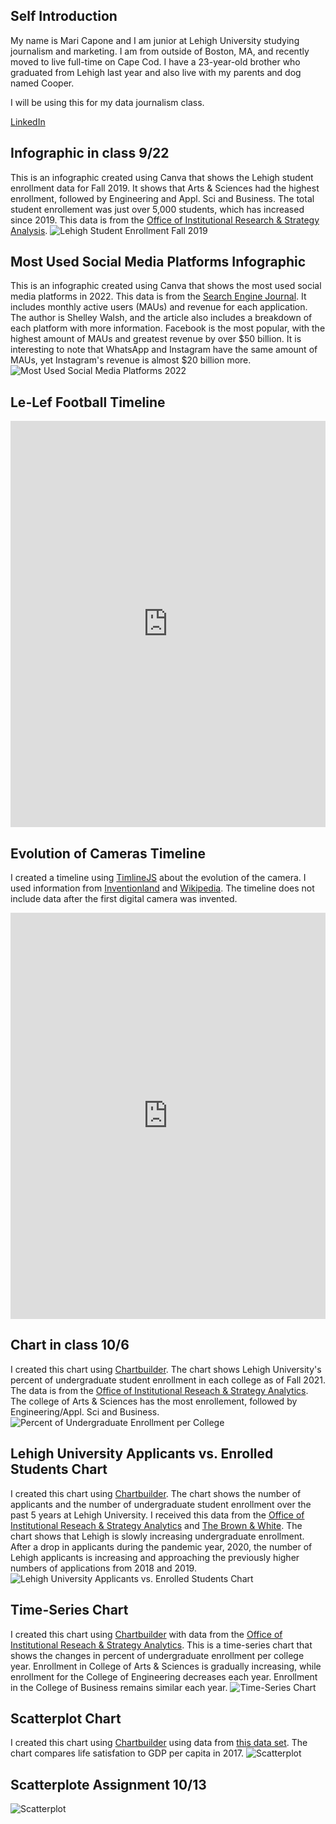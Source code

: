 
## Self Introduction
My name is Mari Capone and I am junior at Lehigh University studying journalism and marketing. I am from outside of Boston, MA, and recently moved to live full-time on Cape Cod. I have a 23-year-old brother who graduated from Lehigh last year and also live with my parents and dog named Cooper. 

I will be using this for my data journalism class.

[LinkedIn](https://www.linkedin.com/in/mari-capone-6232b1207/)

## Infographic in class 9/22
This is an infographic created using Canva that shows the Lehigh student enrollment data for Fall 2019. It shows that Arts & Sciences had the highest enrollment, followed by Engineering and Appl. Sci and Business. The total student enrollement was just over 5,000 students, which has increased since 2019. This data is from the [Office of Institutional Research & Strategy Analysis](https://oirsa.lehigh.edu/sites/oirsa.lehigh.edu/files/LUprofile_2019.pdf).
![Lehigh Student Enrollment Fall 2019](https://raw.githubusercontent.com/CaponeMari/DataVisualization/b5717f54d37dd55bdb329fc3255d7478b868aaa1/Lehigh%20University%20Undergraduate%20Student%20Enrollment.png)

## Most Used Social Media Platforms Infographic
This is an infographic created using Canva that shows the most used social media platforms in 2022. This data is from the [Search Engine Journal](https://www.searchenginejournal.com/social-media/biggest-social-media-sites/#close). It includes monthly active users (MAUs) and revenue for each application. The author is Shelley Walsh, and the article also includes a breakdown of each platform with more information. Facebook is the most popular, with the highest amount of MAUs and greatest revenue by over $50 billion. It is interesting to note that WhatsApp and Instagram have the same amount of MAUs, yet Instagram's revenue is almost $20 billion more.
![Most Used Social Media Platforms 2022](https://github.com/CaponeMari/DataVisualization/blob/main/Most%20Used%20Social%20Media%20Platforms%202022.png?raw=true)

## Le-Lef Football Timeline
<iframe src='https://cdn.knightlab.com/libs/timeline3/latest/embed/index.html?source=1RyGXQ4sYBD3KNeOb5-n64cV4-vpe6tOMg-YLXhWTqFU&font=Default&lang=en&initial_zoom=2&height=650' width='100%' height='650' webkitallowfullscreen mozallowfullscreen allowfullscreen frameborder='0'></iframe>

## Evolution of Cameras Timeline
I created a timeline using [TimlineJS](https://timeline.knightlab.com/index.html#make) about the evolution of the camera. I used information from [Inventionland](https://inventionland.com/blog/the-evolution-of-cameras/) and [Wikipedia](https://en.wikipedia.org/wiki/History_of_the_camera). The timeline does not include data after the first digital camera was invented.

<iframe src='https://cdn.knightlab.com/libs/timeline3/latest/embed/index.html?source=1cE3t6fzYesDOn_ezanpRmdtF-VnkQnps5t57gDaq6fs&font=Default&lang=en&initial_zoom=2&height=650' width='100%' height='650' webkitallowfullscreen mozallowfullscreen allowfullscreen frameborder='0'></iframe>

## Chart in class 10/6
I created this chart using [Chartbuilder](https://quartz.github.io/Chartbuilder/). The chart shows Lehigh University's percent of undergraduate student enrollment in each college as of Fall 2021. The data is from the [Office of Institutional Reseach & Strategy Analytics](https://oirsa.lehigh.edu/sites/oirsa.lehigh.edu/files/LUprofile_2021.pdf). The college of Arts & Sciences has the most enrollement, followed by Engineering/Appl. Sci and Business.
![Percent of Undergraduate Enrollment per College](https://github.com/CaponeMari/DataVisualization/blob/main/Percent_of_Undergraduate_Enrollment_per_College_at_Lehigh_University_Percent_of_Undergraduate_Enrollment_chartbuilder%20(2).png?raw=true)

## Lehigh University Applicants vs. Enrolled Students Chart
I created this chart using [Chartbuilder](https://quartz.github.io/Chartbuilder/). The chart shows the number of applicants and the number of undergraduate student enrollment over the past 5 years at Lehigh University. I received this data from the [Office of Institutional Reseach & Strategy Analytics](https://oirsa.lehigh.edu/university-profile) and [The Brown & White](https://thebrownandwhite.com/2022/04/10/acceptance-rate-decreases-for-class-of-2026/). The chart shows that Lehigh is slowly increasing undergraduate enrollment. After a drop in applicants during the pandemic year, 2020, the number of Lehigh applicants is increasing and approaching the previously higher numbers of applications from 2018 and 2019.
![Lehigh University Applicants vs. Enrolled Students Chart](https://github.com/CaponeMari/DataVisualization/blob/main/Lehigh_University_Applicants_vs._Enrollment_over_the_past_5_years__Applicants_Undergraduate_Student_Enrollment_chartbuilder.png?raw=true)

## Time-Series Chart
I created this chart using [Chartbuilder](https://quartz.github.io/Chartbuilder/) with data from the  [Office of Institutional Reseach & Strategy Analytics](https://oirsa.lehigh.edu/university-profile). This is a time-series chart that shows the changes in percent of undergraduate enrollment per college year. Enrollment in College of Arts & Sciences is gradually increasing, while enrollment for the College of Engineering decreases each year. Enrollment in the College of Business remains similar each year.
![Time-Series Chart](https://github.com/CaponeMari/DataVisualization/blob/main/Lehigh_Undergraduate_Enrollment_per_College_Year_Arts_&_Sciences_Business_Engineering_chartbuilder.png?raw=true)

## Scatterplot Chart
I created this chart using [Chartbuilder](https://quartz.github.io/Chartbuilder/) using data from [this data set](https://docs.google.com/spreadsheets/d/1GqouSzpED6AiwiO778FcIerDmM27A0sXcteGO7Dvad8/edit#gid=0). The chart compares life satisfation to GDP per capita in 2017. 
![Scatterplot](https://github.com/CaponeMari/DataVisualization/blob/main/Life_satisfaction_in_Cantril_Ladder_(World_Happiness_Report_2019)_Life_satisfaction_in_Cantril_Ladder_(World_Happiness_Report_2019)_chartbuilder%20(1).png?raw=true)

## Scatterplote Assignment 10/13

![Scatterplot](https://github.com/CaponeMari/DataVisualization/blob/main/US_Unemployment_Rate_US_Unemployment_Rate_chartbuilder.png?raw=true)
